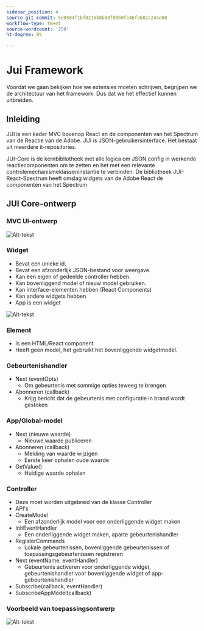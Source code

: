 ```yaml
---
sidebar_position: 4
source-git-commit: 5e0584f1bf0216b8b00f00b9fe46fa682c244e08
workflow-type: tm+mt
source-wordcount: '259'
ht-degree: 0%

---
```


# Jui Framework

Voordat we gaan bekijken hoe we extensies moeten schrijven, begrijpen we de architectuur van het framework.
Dus dat we het effectief kunnen uitbreiden.

## Inleiding

JUI is een kader MVC bovenop React en de componenten van het Spectrum van de Reactie van de Adobe. JUI is JSON-gebruikersinterface. Het bestaat uit meerdere it-repositories.

JUI-Core is de kernbibliotheek met alle logica om JSON config in werkende reactiecomponenten om te zetten en het met een relevante controlemechanismeklasseninstantie te verbinden.
De bibliotheek JUI-React-Spectrum heeft omslag widgets van de Adobe React de componenten van het Spectrum

## JUI Core-ontwerp

### MVC UI-ontwerp

![Alt-tekst](./imgs/jui-mvc-flow.png)

### Widget

- Bevat een unieke id.
- Bevat een afzonderlijk JSON-bestand voor weergave.
- Kan een eigen of gedeelde controller hebben.
- Kan bovenliggend model of nieuw model gebruiken.
- Kan interface-elementen hebben (React Components)
- Kan andere widgets hebben
- App is een widget

![Alt-tekst](./imgs/jui-widget.png)

### Element

- Is een HTML/React component.
- Heeft geen model, het gebruikt het bovenliggende widgetmodel.

### Gebeurtenishandler

- Next (eventOpts)
   - Om gebeurtenis met sommige opties teweeg te brengen
- Abonneren (callback)
   - Krijg bericht dat de gebeurtenis met configuratie in brand wordt gestoken

### App/Global-model

- Next (nieuwe waarde)
   - Nieuwe waarde publiceren
- Abonneren (callback)
   - Melding van waarde wijzigen
   - Eerste keer ophalen oude waarde
- GetValue()
   - Huidige waarde ophalen

### Controller

- Deze moet worden uitgebreid van de klasse Controller
- API&#39;s
- CreateModel
   - Een afzonderlijk model voor een onderliggende widget maken
- InitEventHandler
   - Een onderliggende widget maken, aparte gebeurtenishandler
- RegisterCommands
   - Lokale gebeurtenissen, bovenliggende gebeurtenissen of toepassingsgebeurtenissen registreren
- Next (eventName, eventHandler)
   - Gebeurtenis activeren voor onderliggende widget, gebeurtenishandler voor bovenliggende widget of app-gebeurtenishandler
- Subscribe(callback, eventHandler)
- SubscribeAppModel(callback)

### Voorbeeld van toepassingsontwerp

![Alt-tekst](./imgs/jui-sample-app.png)
